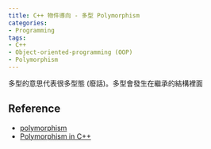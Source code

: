 ```yaml
---
title: C++ 物件導向 - 多型 Polymorphism
categories:
- Programming
tags:
- C++
- Object-oriented-programming (OOP)
- Polymorphism
---
```


多型的意思代表很多型態 (廢話)。多型會發生在繼承的結構裡面



## Reference

- [polymorphism](https://whatis.techtarget.com/definition/polymorphism)
- [Polymorphism in C++](https://www.tutorialspoint.com/cplusplus/cpp_polymorphism.htm)

